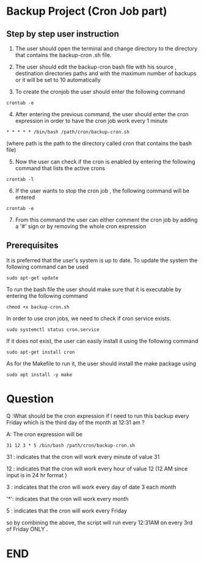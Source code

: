 # Backup Project (Cron Job part)

## Step by step user instruction
1. The user should open the terminal and change directory to the directory that contains the backup-cron .sh file.

2. The user should edit the backup-cron bash file with his source , destination directories paths and with the maximum number of backups or it will be set to 10 automatically

3. To create the cronjob the user should enter the following command
```
crontab -e
```

4. After entering the previous command, the user should enter the cron expression in order to have the cron job work every 1 minute
```
* * * * * /bin/bash /path/cron/backup-cron.sh
```
(where path is the path to the directory called cron that contains the bash file)

5. Now the user can check if the cron is enabled by entering the following command that lists the active crons
```
crontab -l
```

6. If the user wants to stop the cron job , the following command will be entered
```
crontab -e
```

7. From this command the user can either comment the cron job by adding a '#' sign or by removing the whole cron expression

## Prerequisites

It is preferred that the user's system is up to date. To update the system the following command can be used
```
sudo apt-get update
```
To run the bash file the user should make sure that it is executable by entering the following command
```
chmod +x backup-cron.sh
```
In order to use cron jobs, we need to check if cron service exists. 
```
sudo systemctl status cron.service
```
If it does not exist, the user can easily install it using the following command
```
sudo apt-get install cron
```
As for the Makefile to run it, the user should install the make package using
```
sudo apt install -y make
```
# Question

Q :What should be the cron expression if I need to run this backup every Friday which is the third day
of the month at 12:31 am ?

A: The cron expression will be
```
31 12 3 * 5 /bin/bash /path/cron/backup-cron.sh
```
31 : indicates that the cron will work every minute of value 31

12 : indicates that the cron will work every hour of value 12  (12 AM since input is in 24 hr format )

3  : indicates that the cron will work every day of date 3 each month

'*': indicates that the cron will work every month

5  : indicates that the cron will work every Friday

so by combining the above, the script will run every 12:31AM on every 3rd of Friday ONLY .

# END
